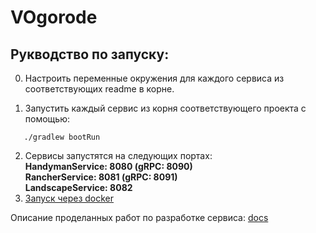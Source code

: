 # VOgorode

## Рукводство по запуску:

0. Настроить переменные окружения для каждого сервиса из соответствующих readme в корне.

1. Запустить каждый сервис из корня соответствующего проекта с помощью:

```
   ./gradlew bootRun
```

2. Сервисы запустятся на следующих портах:  
   <b>HandymanService: 8080 (gRPC: 8090)</b>  
   <b>RancherService: 8081 (gRPC: 8091)</b>  
   <b>LandscapeService: 8082</b>
3. [Запуск через docker](dev/readme.md)

Описание проделанных работ по разработке сервиса: [docs](./docs)
    